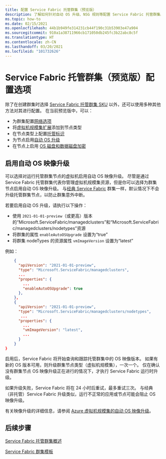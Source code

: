 ```yaml
---
title: 配置 Service Fabric 托管群集（预览版）
description: 了解如何针对自动 OS 升级、NSG 规则等配置 Service Fabric 托管群集。
ms.topic: how-to
ms.date: 02/15/2021
ms.openlocfilehash: 44b1b949fe314231cb44f190c31b53903e47a904
ms.sourcegitcommit: 910a1a38711966cb171050db245fc3b22abc8c5f
ms.translationtype: HT
ms.contentlocale: zh-CN
ms.lasthandoff: 03/20/2021
ms.locfileid: "101732626"
---
```

# <a name="service-fabric-managed-cluster-preview-configuration-options"></a>Service Fabric 托管群集（预览版）配置选项

除了在创建群集时选择 [Service Fabric 托管群集 SKU](overview-managed-cluster.md#service-fabric-managed-cluster-skus) 以外，还可以使用多种其他方法对其进行配置。 在当前预览版中，可以：

* 为群集配置[网络选项](how-to-managed-cluster-networking.md)
* 将[虚拟机规模集扩展](how-to-managed-cluster-vmss-extension.md)添加到节点类型
* 在节点类型上配置[托管标识](how-to-managed-identity-managed-cluster-virtual-machine-scale-sets.md)
* 为节点启用[自动 OS 升级](how-to-managed-cluster-configuration.md#enable-automatic-os-image-upgrades)
* 在节点上启用 [OS 磁盘和数据磁盘加密](how-to-enable-managed-cluster-disk-encryption.md)

## <a name="enable-automatic-os-image-upgrades"></a>启用自动 OS 映像升级

可以选择对运行托管群集节点的虚拟机启用自动 OS 映像升级。 尽管是通过 Service Fabric 托管群集代表你管理虚拟机规模集资源，但是你可以选择为群集节点启用自动 OS 映像升级。 与[经典 Service Fabric](service-fabric-best-practices-infrastructure-as-code.md#azure-virtual-machine-operating-system-automatic-upgrade-configuration) 群集一样，默认情况下不会升级托管群集节点，以防止群集意外中断。

若要启用自动 OS 升级，请执行以下操作：

* 使用 `2021-01-01-preview`（或更高）版本的“Microsoft.ServiceFabric/managedclusters”和“Microsoft.ServiceFabric/managedclusters/nodetypes”资源
* 将群集的属性 `enableAutoOSUpgrade` 设置为“true”
* 将群集 nodeTypes 的资源属性 `vmImageVersion` 设置为“latest”

例如：

```json
    {
      "apiVersion": "2021-01-01-preview",
      "type": "Microsoft.ServiceFabric/managedclusters",
      ...
      "properties": {
        ...
        "enableAutoOSUpgrade": true
      },
    },
    {
      "apiVersion": "2021-01-01-preview",
      "type": "Microsoft.ServiceFabric/managedclusters/nodetypes",
       ...
      "properties": {
        ...
        "vmImageVersion": "latest",
        ...
      }
    }
}

```

启用后，Service Fabric 将开始查询和跟踪托管群集中的 OS 映像版本。 如果有新的 OS 版本可用，则升级群集节点类型（虚拟机规模集），一次一个。 仅在确认没有群集节点 OS 映像升级正在进行的情况下，才执行 Service Fabric 运行时升级。

如果升级失败，Service Fabric 将在 24 小时后重试，最多重试三次。 与经典（非托管）Service Fabric 升级类似，运行不正常的应用或节点可能会阻止 OS 映像升级。

有关映像升级的详细信息，请参阅 [Azure 虚拟机规模集的自动 OS 映像升级](../virtual-machine-scale-sets/virtual-machine-scale-sets-automatic-upgrade.md)。

## <a name="next-steps"></a>后续步骤

[Service Fabric 托管群集概述](overview-managed-cluster.md)

[Service Fabric 群集模板](https://github.com/Azure-Samples/service-fabric-cluster-templates)
